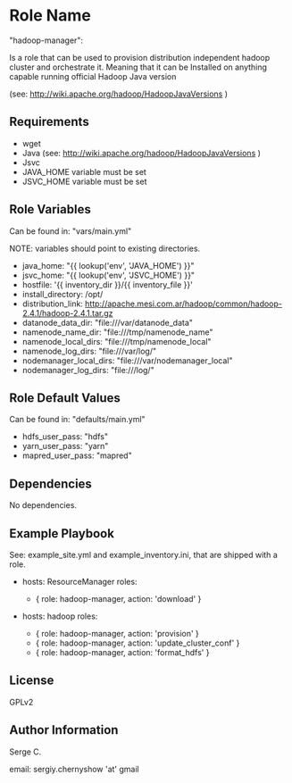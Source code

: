 Role Name
========

"hadoop-manager":

Is a role that can be used to provision distribution independent hadoop cluster and orchestrate it.
Meaning that it can be Installed on anything capable running official Hadoop Java version

(see: http://wiki.apache.org/hadoop/HadoopJavaVersions )


Requirements
------------

- wget
- Java (see: http://wiki.apache.org/hadoop/HadoopJavaVersions )
- Jsvc
- JAVA_HOME variable must be set
- JSVC_HOME variable must be set 

Role Variables
--------------

Can be found in: "vars/main.yml"

NOTE:
  variables should point to
  existing directories.

- java_home: "{{ lookup('env', 'JAVA_HOME')  }}"
- jsvc_home: "{{ lookup('env', 'JSVC_HOME')  }}"
- hostfile: '{{ inventory_dir }}/{{ inventory_file }}'
- install_directory: /opt/
- distribution_link: http://apache.mesi.com.ar/hadoop/common/hadoop-2.4.1/hadoop-2.4.1.tar.gz
- datanode_data_dir: "file:///var/datanode_data"
- namenode_name_dir: "file:///tmp/namenode_name"
- namenode_local_dirs: "file:///tmp/namenode_local"
- namenode_log_dirs: "file:///var/log/"
- nodemanager_local_dirs: "file:///var/nodemanager_local"
- nodemanager_log_dirs: "file:///log/"

Role Default Values
--------------

Can be found in: "defaults/main.yml"
  - hdfs_user_pass: "hdfs"
  - yarn_user_pass: "yarn"
  - mapred_user_pass: "mapred"

Dependencies
------------

No dependencies.

Example Playbook
-------------------------

See: 
example_site.yml and example_inventory.ini, that are shipped with a role.

- hosts: ResourceManager 
  roles: 
  - { role: hadoop-manager, action: 'download' }

- hosts: hadoop 
  roles:
  - { role: hadoop-manager, action: 'provision' }
  - { role: hadoop-manager, action: 'update_cluster_conf' }
  - { role: hadoop-manager, action: 'format_hdfs' }

License
-------

GPLv2

Author Information
------------------

Serge C.

email: sergiy.chernyshow 'at' gmail
